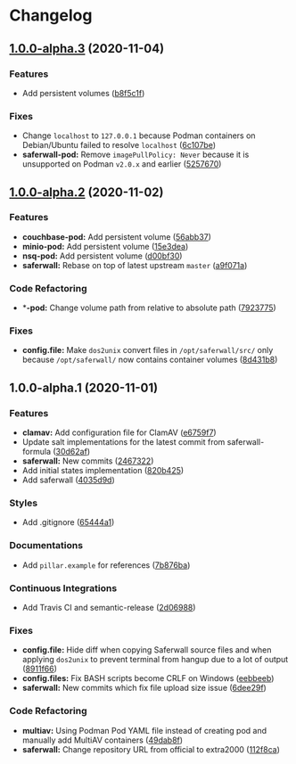 # Changelog

## [1.0.0-alpha.3](https://github.com/extra2000/saferwall-formula/compare/v1.0.0-alpha.2...v1.0.0-alpha.3) (2020-11-04)


### Features

* Add persistent volumes ([b8f5c1f](https://github.com/extra2000/saferwall-formula/commit/b8f5c1f79308297c9d349affb9b931f4adac5c1c))


### Fixes

* Change `localhost` to `127.0.0.1` because Podman containers on Debian/Ubuntu failed to resolve `localhost` ([6c107be](https://github.com/extra2000/saferwall-formula/commit/6c107bef2d7c4ebdf9710358011dbf8c5ce0f95c))
* **saferwall-pod:** Remove `imagePullPolicy: Never` because it is unsupported on Podman `v2.0.x` and earlier ([5257670](https://github.com/extra2000/saferwall-formula/commit/5257670885aa5315281e13fab3d0cab5ed558d13))

## [1.0.0-alpha.2](https://github.com/extra2000/saferwall-formula/compare/v1.0.0-alpha.1...v1.0.0-alpha.2) (2020-11-02)


### Features

* **couchbase-pod:** Add persistent volume ([56abb37](https://github.com/extra2000/saferwall-formula/commit/56abb3704f795f25908d5ee4ef4ceb9c866772e0))
* **minio-pod:** Add persistent volume ([15e3dea](https://github.com/extra2000/saferwall-formula/commit/15e3dea569c2228be5921bb8e0c29e17b50ecca9))
* **nsq-pod:** Add persistent volume ([d00bf30](https://github.com/extra2000/saferwall-formula/commit/d00bf302ea68d37c8a39b9d1dd6ba10eae9bbf31))
* **saferwall:** Rebase on top of latest upstream `master` ([a9f071a](https://github.com/extra2000/saferwall-formula/commit/a9f071a569557854f4e06e7abafb2eb02f2336a6))


### Code Refactoring

* ***-pod:** Change volume path from relative to absolute path ([7923775](https://github.com/extra2000/saferwall-formula/commit/7923775a2e99727d38f595f8490a0f93ebfd55e8))


### Fixes

* **config.file:** Make `dos2unix` convert files in `/opt/saferwall/src/` only because `/opt/saferwall/` now contains container volumes ([8d431b8](https://github.com/extra2000/saferwall-formula/commit/8d431b864b01f1c5f44e8cb56e411fc7deaaf5d9))

## 1.0.0-alpha.1 (2020-11-01)


### Features

* **clamav:** Add configuration file for ClamAV ([e6759f7](https://github.com/extra2000/saferwall-formula/commit/e6759f71fa491bfb8c74281c18a29430874d7fb9))
* Update salt implementations for the latest commit from saferwall-formula ([30d62af](https://github.com/extra2000/saferwall-formula/commit/30d62afde870db47f12ef91756f62fb8b87e6366))
* **saferwall:** New commits ([2467322](https://github.com/extra2000/saferwall-formula/commit/2467322e785593290cf91807f84301e75f2cbb45))
* Add initial states implementation ([820b425](https://github.com/extra2000/saferwall-formula/commit/820b425544c47d7342a23cdb37563496b87f4706))
* Add saferwall ([4035d9d](https://github.com/extra2000/saferwall-formula/commit/4035d9d4cd6125ec8790bcc6af2cbdc16406e196))


### Styles

* Add .gitignore ([65444a1](https://github.com/extra2000/saferwall-formula/commit/65444a1793e30cd24b82e9dfd5480a1f30a09d60))


### Documentations

* Add `pillar.example` for references ([7b876ba](https://github.com/extra2000/saferwall-formula/commit/7b876bad297e683da34ae5f337015ebcd4a32a58))


### Continuous Integrations

* Add Travis CI and semantic-release ([2d06988](https://github.com/extra2000/saferwall-formula/commit/2d0698828f95f70971c677b2658f5c6d3c9a185e))


### Fixes

* **config.file:** Hide diff when copying Saferwall source files and when applying `dos2unix` to prevent terminal from hangup due to a lot of output ([8911f66](https://github.com/extra2000/saferwall-formula/commit/8911f66c36de6855a45ae6193c37802f4e52ba40))
* **config.files:** Fix BASH scripts become CRLF on Windows ([eebbeeb](https://github.com/extra2000/saferwall-formula/commit/eebbeeb4efa139a418998e5d6e1af4a9b01f6f59))
* **saferwall:** New commits which fix file upload size issue ([6dee29f](https://github.com/extra2000/saferwall-formula/commit/6dee29f511c824e905c8c462bd4f6707e3fc17ba))


### Code Refactoring

* **multiav:** Using Podman Pod YAML file instead of creating pod and manually add MultiAV containers ([49dab8f](https://github.com/extra2000/saferwall-formula/commit/49dab8fe1a18f5b59cdec89b6813ab4edf786f24))
* **saferwall:** Change repository URL from official to extra2000 ([112f8ca](https://github.com/extra2000/saferwall-formula/commit/112f8ca95e4357d74a9c8117123cf8c6c67658db))
